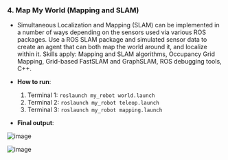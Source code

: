 ###  4. **Map My World** (Mapping and SLAM)
   - Simultaneous Localization and Mapping (SLAM) can be implemented in a number of ways depending on the sensors used via various ROS packages. Use a ROS SLAM package and simulated sensor data to create an agent that can both map the world around it, and localize within it. Skills apply: Mapping and SLAM algorithms, Occupancy Grid Mapping, Grid-based FastSLAM and GraphSLAM, ROS debugging tools, C++.

   - **How to run**:
      1. Terminal 1: `roslaunch my_robot world.launch`
      2. Terminal 2: `roslaunch my_robot teleop.launch`
      3. Terminal 3: `roslaunch my_robot mapping.launch`
    
   - **Final output**:
   
![image](https://user-images.githubusercontent.com/29335742/222954842-aafcb2a2-738f-4d7a-a9a8-d565d6a12fa2.png)

![image](https://user-images.githubusercontent.com/29335742/222955775-e66a972c-ab0c-45b3-808b-e309350f2c4c.png)

